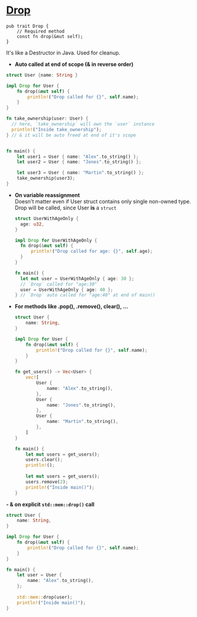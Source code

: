 # [Drop](https://doc.rust-lang.org/std/ops/trait.Drop.html)
```
pub trait Drop {
    // Required method
    const fn drop(&mut self);
}
```
It's like a Destructor in Java. Used for cleanup.

- **Auto called at end of scope (& in reverse order)**
```rust
struct User {name: String }

impl Drop for User {
    fn drop(&mut self) {
        println!("Drop called for {}", self.name);
    }
}

fn take_ownership(user: User) {
  // here, `take_ownership` will own the `user` instance
  println!("Inside take_ownership");
} // & it will be auto freed at end of it's scope


fn main() {
    let user1 = User { name: "Alex".to_string() };
    let user2 = User { name: "Jones".to_string() };

    let user3 = User { name: "Martin".to_string() };
    take_ownership(user3);
}
```

- **On variable reassignment**  
Doesn't matter even if User struct contains only single non-owned type. Drop will be called, since User **is** a `struct`
  ```rust
  struct UserWithAgeOnly {
    age: u32,
  }
  
  impl Drop for UserWithAgeOnly {
    fn drop(&mut self) {
        println!("Drop called for age: {}", self.age);
    }
  }
  
  fn main() {
    let mut user = UserWithAgeOnly { age: 30 };
    // `Drop` called for "age:30"
    user = UserWithAgeOnly { age: 40 };
  } // `Drop` auto called for "age:40" at end of main()
  ```      

- **For methods like .pop(), .remove(), clear(), ...** 
  ```rust
  struct User {
      name: String,
  }
  
  impl Drop for User {
      fn drop(&mut self) {
          println!("Drop called for {}", self.name);
      }
  }
  
  fn get_users() -> Vec<User> {
      vec![
          User {
              name: "Alex".to_string(),
          },
          User {
              name: "Jones".to_string(),
          },
          User {
              name: "Martin".to_string(),
          },
      ]
  }
  
  fn main() {
      let mut users = get_users();
      users.clear();
      println!();
      
      let mut users = get_users();
      users.remove(2);
      println!("Inside main()");
  }
  ```
**- & on explicit `std::mem::drop()` call**
```rust
struct User {
    name: String,
}

impl Drop for User {
    fn drop(&mut self) {
        println!("Drop called for {}", self.name);
    }
}

fn main() {
    let user = User {
        name: "Alex".to_string(),
    };
    
    std::mem::drop(user);
    println!("Inside main()");
}
```